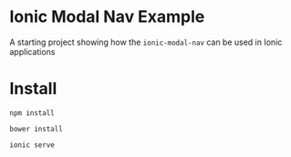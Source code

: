 Ionic Modal Nav Example
=====================

A starting project showing how the `ionic-modal-nav` can be used in Ionic applications

Install
===============

`npm install`

`bower install`

`ionic serve`